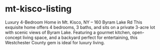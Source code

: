 # mt-kisco-listing
Luxury 4-Bedroom Home in Mt. Kisco, NY – 160 Byram Lake Rd This exquisite home offers 4 bedrooms, 3 baths, and sits on a private 3-acre lot with scenic views of Byram Lake. Featuring a gourmet kitchen, open-concept living space, and a backyard perfect for entertaining, this Westchester County gem is ideal for luxury living.
